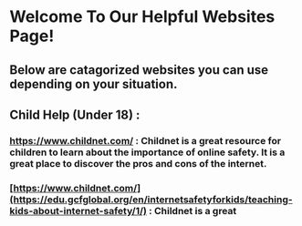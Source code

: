 # Welcome To Our Helpful Websites Page!
## Below are catagorized websites you can use depending on your situation.

## Child Help (Under 18) :
### https://www.childnet.com/ : Childnet is a great resource for children to learn about the importance of online safety. It is a great place to discover the pros and cons of the internet.

### [https://www.childnet.com/](https://edu.gcfglobal.org/en/internetsafetyforkids/teaching-kids-about-internet-safety/1/) : Childnet is a great
